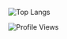 ![Top Langs](https://github-readme-stats.vercel.app/api/top-langs/?username=nicholasbrar&theme=tokyonight)

![Profile Views](https://komarev.com/ghpvc/?username=nicholasbrar&color=blue)
